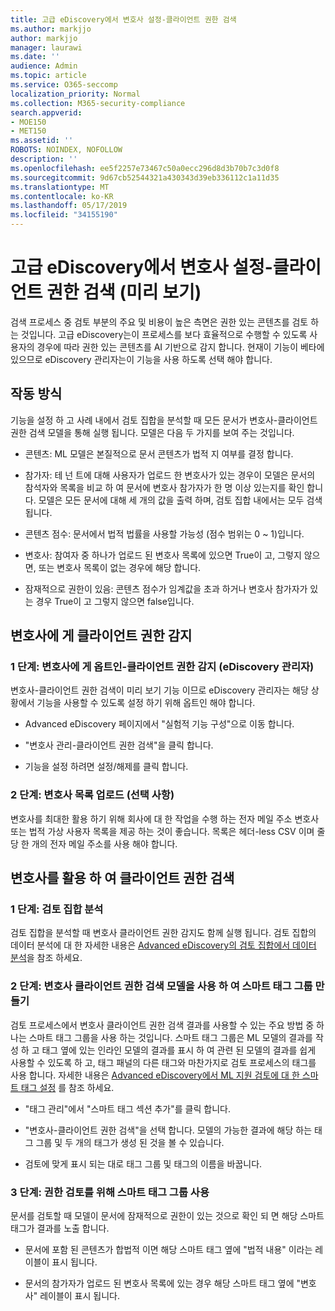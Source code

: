 ```yaml
---
title: 고급 eDiscovery에서 변호사 설정-클라이언트 권한 검색
ms.author: markjjo
author: markjjo
manager: laurawi
ms.date: ''
audience: Admin
ms.topic: article
ms.service: O365-seccomp
localization_priority: Normal
ms.collection: M365-security-compliance
search.appverid:
- MOE150
- MET150
ms.assetid: ''
ROBOTS: NOINDEX, NOFOLLOW
description: ''
ms.openlocfilehash: ee5f2257e73467c50a0ecc296d8d3b70b7c3d0f8
ms.sourcegitcommit: 9d67cb52544321a430343d39eb336112c1a11d35
ms.translationtype: MT
ms.contentlocale: ko-KR
ms.lasthandoff: 05/17/2019
ms.locfileid: "34155190"
---
```

# <a name="set-up-attorney-client-privilege-detection-preview-in-advanced-ediscovery"></a>고급 eDiscovery에서 변호사 설정-클라이언트 권한 검색 (미리 보기)

검색 프로세스 중 검토 부분의 주요 및 비용이 높은 측면은 권한 있는 콘텐츠를 검토 하는 것입니다. 고급 eDiscovery는이 프로세스를 보다 효율적으로 수행할 수 있도록 사용자의 경우에 따라 권한 있는 콘텐츠를 AI 기반으로 감지 합니다. 현재이 기능이 베타에 있으므로 eDiscovery 관리자는이 기능을 사용 하도록 선택 해야 합니다.

## <a name="how-does-it-work"></a>작동 방식

기능을 설정 하 고 사례 내에서 검토 집합을 분석할 때 모든 문서가 변호사-클라이언트 권한 검색 모델을 통해 실행 됩니다. 모델은 다음 두 가지를 보여 주는 것입니다.

- 콘텐츠: ML 모델은 본질적으로 문서 콘텐츠가 법적 지 여부를 결정 합니다.

- 참가자: 테 넌 트에 대해 사용자가 업로드 한 변호사가 있는 경우이 모델은 문서의 참석자와 목록을 비교 하 여 문서에 변호사 참가자가 한 명 이상 있는지를 확인 합니다.
모델은 모든 문서에 대해 세 개의 값을 출력 하며, 검토 집합 내에서는 모두 검색 됩니다.

- 콘텐츠 점수: 문서에서 법적 법률을 사용할 가능성 (점수 범위는 0 ~ 1)입니다.

- 변호사: 참여자 중 하나가 업로드 된 변호사 목록에 있으면 True이 고, 그렇지 않으면, 또는 변호사 목록이 없는 경우에 해당 합니다.

-  잠재적으로 권한이 있음: 콘텐츠 점수가 임계값을 초과 하거나 변호사 참가자가 있는 경우 True이 고 그렇지 않으면 false입니다.

## <a name="opting-into-attorney-client-privilege-detection"></a>변호사에 게 클라이언트 권한 감지

### <a name="step-1-opt-into-attorney-client-privilege-detection-ediscovery-admin"></a>1 단계: 변호사에 게 옵트인-클라이언트 권한 감지 (eDiscovery 관리자)

변호사-클라이언트 권한 검색이 미리 보기 기능 이므로 eDiscovery 관리자는 해당 상황에서 기능을 사용할 수 있도록 설정 하기 위해 옵트인 해야 합니다.

- Advanced eDiscovery 페이지에서 "실험적 기능 구성"으로 이동 합니다.

- "변호사 관리-클라이언트 권한 검색"을 클릭 합니다.

- 기능을 설정 하려면 설정/해제를 클릭 합니다.

### <a name="step-2-upload-a-list-of-attorneys-optional"></a>2 단계: 변호사 목록 업로드 (선택 사항)

변호사를 최대한 활용 하기 위해 회사에 대 한 작업을 수행 하는 전자 메일 주소 변호사 또는 법적 가상 사용자 목록을 제공 하는 것이 좋습니다. 목록은 헤더-less CSV 이며 줄당 한 개의 전자 메일 주소를 사용 해야 합니다.

## <a name="leveraging-attorney-client-privilege-detection"></a>변호사를 활용 하 여 클라이언트 권한 검색 

### <a name="step-1-analyze-a-review-set"></a>1 단계: 검토 집합 분석

검토 집합을 분석할 때 변호사 클라이언트 권한 감지도 함께 실행 됩니다. 검토 집합의 데이터 분석에 대 한 자세한 내용은 [Advanced eDiscovery의 검토 집합에서 데이터 분석](analyzing-data-in-review-set.md)을 참조 하세요.

### <a name="step-2-create-a-smart-tag-group-with-attorney-client-privilege-detection-model"></a>2 단계: 변호사 클라이언트 권한 검색 모델을 사용 하 여 스마트 태그 그룹 만들기

검토 프로세스에서 변호사 클라이언트 권한 검색 결과를 사용할 수 있는 주요 방법 중 하나는 스마트 태그 그룹을 사용 하는 것입니다. 스마트 태그 그룹은 ML 모델의 결과를 작성 하 고 태그 옆에 있는 인라인 모델의 결과를 표시 하 여 관련 된 모델의 결과를 쉽게 사용할 수 있도록 하 고, 태그 패널의 다른 태그와 마찬가지로 검토 프로세스의 태그를 사용 합니다. 자세한 내용은 [Advanced eDiscovery에서 ML 지원 검토에 대 한 스마트 태그 설정](smart-tags.md) 를 참조 하세요.

- "태그 관리"에서 "스마트 태그 섹션 추가"를 클릭 합니다.

- "변호사-클라이언트 권한 검색"을 선택 합니다. 모델의 가능한 결과에 해당 하는 태그 그룹 및 두 개의 태그가 생성 된 것을 볼 수 있습니다.

- 검토에 맞게 표시 되는 대로 태그 그룹 및 태그의 이름을 바꿉니다.

### <a name="step-3-use-the-smart-tag-group-for-privilege-review"></a>3 단계: 권한 검토를 위해 스마트 태그 그룹 사용

문서를 검토할 때 모델이 문서에 잠재적으로 권한이 있는 것으로 확인 되 면 해당 스마트 태그가 결과를 노출 합니다.

- 문서에 포함 된 콘텐츠가 합법적 이면 해당 스마트 태그 옆에 "법적 내용" 이라는 레이블이 표시 됩니다.

- 문서의 참가자가 업로드 된 변호사 목록에 있는 경우 해당 스마트 태그 옆에 "변호사" 레이블이 표시 됩니다.
